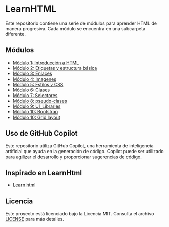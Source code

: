 # LearnHTML

Este repositorio contiene una serie de módulos para aprender HTML de manera progresiva. Cada módulo se encuentra en una subcarpeta diferente.

## Módulos

- [Módulo 1: Introducción a HTML](./modulo1)
- [Módulo 2: Etiquetas y estructura básica](./modulo2)
- [Módulo 3: Enlaces](./modulo3)
- [Módulo 4: Imagenes](./modulo4)
- [Módulo 5: Estilos y CSS](./modulo5)
- [Módulo 6: Clases](./modulo6)
- [Módulo 7: Selectores](./modulo7)
- [Módulo 8: pseudo-clases](./modulo8)
- [Módulo 9: UI_Libraries](https://learn-html.org/en/UI_Libraries)
- [Módulo 10: Bootstrap](./modulo10)
- [Módulo 10: Grid layout](./modulo11)

## Uso de GitHub Copilot

Este repositorio utiliza GitHub Copilot, una herramienta de inteligencia artificial que ayuda en la generación de código. Copilot puede ser utilizado para agilizar el desarrollo y proporcionar sugerencias de código.

## Inspirado en LearnHtml

- [Learn html](https://learn-html.org)

## Licencia

Este proyecto está licenciado bajo la Licencia MIT. Consulta el archivo [LICENSE](./LICENSE) para más detalles.

